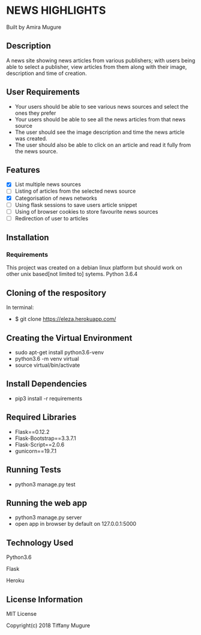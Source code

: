# NEWS HIGHLIGHTS
Built by Amira Mugure

## Description
A news site showing news articles from various publishers; with users being able to select a publisher, view articles from them along with their image, description and time of creation.

## User Requirements
* Your users should be able to see various news sources and select the ones they prefer
* Your users should be able to see all the news articles from that news source
* The user should see the image description and time the news article was created.
* The user should also be able to click on an article and read it fully from the news source.

## Features
-[x] List multiple news sources 
-[ ] Listing of articles from the selected news source 
-[x] Categorisation of news networks 
-[ ] Using flask sessions to save users article snippet 
-[ ] Using of browser cookies to store favourite news sources 
-[ ] Redirection of user to articles

## Installation
### Requirements
This project was created on a debian linux platform but should work on other unix based[not limited to] sytems.
Python 3.6.4

## Cloning of the respository
In terminal:
* $ git clone https://eleza.herokuapp.com/

## Creating the Virtual Environment
* sudo apt-get install python3.6-venv
* python3.6 -m venv virtual
* source virtual/bin/activate

## Install Dependencies
* pip3 install -r requirements

## Required Libraries
* Flask==0.12.2
* Flask-Bootstrap==3.3.7.1
* Flask-Script==2.0.6
* gunicorn==19.7.1

## Running Tests
* python3 manage.py test

## Running the web app
* python3 manage.py server
* open app in browser by default on 127.0.0.1:5000

## Technology Used
Python3.6

Flask

Heroku

## License Information
MIT License

Copyright(c) 2018 Tiffany Mugure

